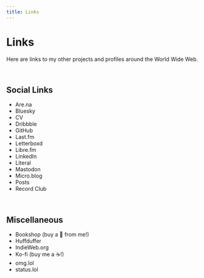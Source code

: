 ```yaml
---
title: Links
---
```


# Links

Here are links to my other projects and profiles around the World Wide Web.

&nbsp;

## Social Links

<ul class="list-multi-col list-social">
    <li>Are.na</li>
    <li>Bluesky</li>
    <li>CV</li>
    <li>Dribbble</li>
    <li>GitHub</li>
    <li>Last.fm</li>
    <li>Letterboxd</li>
    <li>Libre.fm</li>
    <li>LinkedIn</li>
    <li>Literal</li>
    <li>Mastodon</li>
    <li>Micro.blog</li>
    <li>Posts</li>
    <li>Record Club</li>
</ul>

&nbsp;

## Miscellaneous

- Bookshop (buy a 📕 from me!)
- Huffduffer
- IndieWeb.org
- Ko-fi (buy me a ☕!)
- omg.lol
- status.lol
